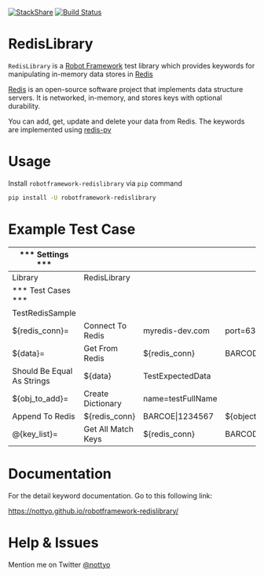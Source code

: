 [![StackShare](https://img.shields.io/badge/tech-stack-0690fa.svg?style=flat)](https://stackshare.io/nottyo/robotframework-redislibrary)
[![Build Status](https://travis-ci.org/robotframework-thailand/robotframework-redislibrary.svg?branch=master)](https://travis-ci.org/robotframework-thailand/robotframework-redislibrary)
# RedisLibrary

`RedisLibrary` is a [Robot Framework](http://www.robotframework.org) test library which provides keywords for manipulating in-memory data stores in [Redis](https://redis.io/)

[Redis](https://redis.io/) is an open-source software project that implements data structure servers. It is networked, in-memory, and stores keys with optional durability.

You can add, get, update and delete your data from Redis. The keywords are implemented using [redis-py](https://github.com/andymccurdy/redis-py)

# Usage

Install `robotframework-redislibrary` via `pip` command

```bash
pip install -U robotframework-redislibrary
```

# Example Test Case
| *** Settings ***   |                     |                   |                 |
| ------------------ | ------------------- | ----------------- | --------------- |
| Library            |  RedisLibrary       |                   |                 |
| *** Test Cases *** |                     |                   |                 |
| TestRedisSample    |                     |                   |                 |
| ${redis_conn}=     | Connect To Redis    | myredis-dev.com   | port=6379       | 
| ${data}=           | Get From Redis      | ${redis_conn}     | BARCODE\|1234567|
| Should Be Equal As Strings | ${data}     | TestExpectedData  |                 |
| ${obj_to_add}=     | Create Dictionary   | name=testFullName |                 |
| Append To Redis    | ${redis_conn}       | BARCOE\|1234567   | ${object_to_add}|
| @{key_list}=       | Get All Match Keys  | ${redis_conn}     | BARCODE*        |

# Documentation
For the detail keyword documentation. Go to this following link:

https://nottyo.github.io/robotframework-redislibrary/

# Help & Issues
Mention me on Twitter [@nottyo](https://twitter.com/nottyo)
